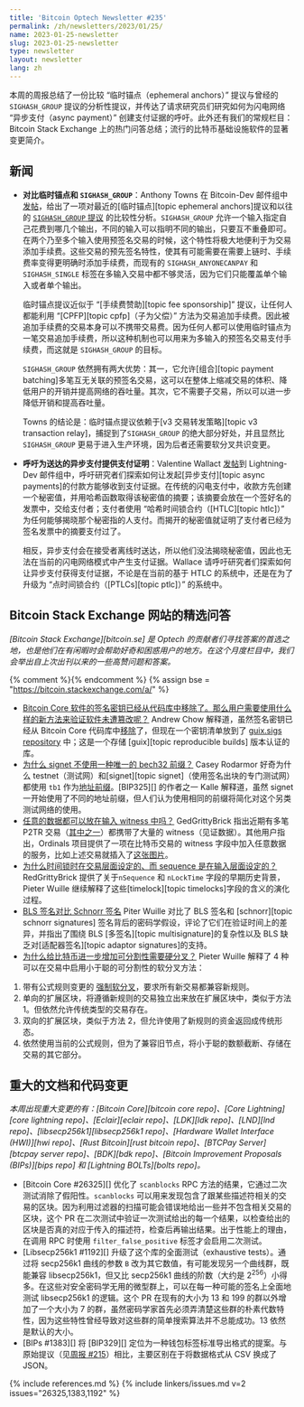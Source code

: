 ```yaml
---
title: 'Bitcoin Optech Newsletter #235'
permalink: /zh/newsletters/2023/01/25/
name: 2023-01-25-newsletter
slug: 2023-01-25-newsletter
type: newsletter
layout: newsletter
lang: zh
---
```


本周的周报总结了一份比较 “临时锚点（ephemeral anchors）” 提议与曾经的 `SIGHASH_GROUP` 提议的分析性提议，并传达了请求研究员们研究如何为闪电网络 “异步支付（async payment）” 创建支付证据的呼吁。此外还有我们的常规栏目：Bitcoin Stack Exchange 上的热门问答总结；流行的比特币基础设施软件的显著变更简介。

## 新闻

- **<!--ephemeral-anchors-compared-to-sighashgroup-->对比临时锚点和 `SIGHASH_GROUP`**：Anthony Towns 在 Bitcoin-Dev 邮件组中[发帖][towns e-vs-shg]，给出了一项对最近的[临时锚点][topic ephemeral anchors]提议和以往的 [`SIGHASH_GROUP` 提议][`sighash_group` proposal] 的比较性分析。`SIGHASH_GROUP` 允许一个输入指定自己花费到哪几个输出，不同的输入可以指明不同的输出，只要互不重叠即可。在两个乃至多个输入使用预签名交易的时候，这个特性将极大地便利于为交易添加手续费。这些交易的预先签名特性，使其有可能需要在需要上链时、手续费率变得更明确时添加手续费，而现有的 `SIGHASH_ANYONECANPAY` 和  `SIGHASH_SINGLE` 标签在多输入交易中都不够灵活，因为它们只能覆盖单个输入或者单个输出。

    临时锚点提议近似于 “[手续费赞助][topic fee sponsorship]” 提议，让任何人都能利用 “[CPFP][topic cpfp]（子为父偿）” 方法为交易追加手续费。因此被追加手续费的交易本身可以不携带交易费。因为任何人都可以使用临时锚点为一笔交易追加手续费，所以这种机制也可以用来为多输入的预签名交易支付手续费，而这就是 `SIGHASH_GROUP` 的目标。
    
    `SIGHASH_GROUP` 依然拥有两大优势：其一，它允许[组合][topic payment batching]多笔互无关联的预签名交易，这可以在整体上缩减交易的体积、降低用户的开销并提高网络的吞吐量。其次，它不需要子交易，所以可以进一步降低开销和提高吞吐量。
    
    Towns 的结论是：临时锚点提议依赖于[v3 交易转发策略][topic v3 transaction relay]，捕捉到了`SIGHASH_GROUP` 的绝大部分好处，并且显然比 `SIGHASH_GROUP` 更易于进入生产环境，因为后者还需要软分叉共识变更。

- **<!--request-for-proof-that-an-async-payment-was-accepted-->呼吁为送达的异步支付提供支付证明**：Valentine Wallact [发帖][wallace pop]到 Lightning-Dev 邮件组中，呼吁研究者们探索如何让发起[异步支付][topic async payments]的付款方能够收到支付证据。在传统的闪电支付中，收款方先创建一个秘密值，并用哈希函数取得该秘密值的摘要；该摘要会放在一个签好名的发票中，交给支付者；支付者使用 “哈希时间锁合约（[HTLC][topic htlc]）” 为任何能够揭晓那个秘密指的人支付。而揭开的秘密值就证明了支付者已经为签名发票中的摘要支付过了。

    相反，异步支付会在接受者离线时送达，所以他们没法揭晓秘密值，因此也无法在当前的闪电网络模式中产生支付证据。Wallace 请呼吁研究者们探索如何让异步支付获得支付证据，不论是在当前的基于 HTLC 的系统中，还是在为了升级为 “点时间锁合约（[PTLCs][topic ptlc]）” 的系统中。

## Bitcoin Stack Exchange 网站的精选问答

*[Bitcoin Stack Exchange][bitcoin.se] 是 Optech 的贡献者们寻找答案的首选之地，也是他们在有闲暇时会帮助好奇和困惑用户的地方。在这个月度栏目中，我们会举出自上次出刊以来的一些高赞问题和答案。*

{% comment %}<!-- https://bitcoin.stackexchange.com/search?tab=votes&q=created%3a1m..%20is%3aanswer -->{% endcomment %}
{% assign bse = "https://bitcoin.stackexchange.com/a/" %}

- [<!--bitcoin-core-signing-keys-were-removed-from-repo-what-is-the-new-process-->Bitcoin Core 软件的签名密钥已经从代码库中移除了。那么用户需要使用什么样的新方法来验证软件未遭篡改呢？]({{bse}}116649) Andrew Chow 解释道，虽然签名密钥已经从 Bitcoin Core 代码库中[移除][remove builder keys]了，但现在一个密钥清单放到了 [guix.sigs repository][guix.sigs repo] 中；这是一个存储 [guix][topic reproducible builds] 版本认证的库。
- [<!--why-doesnt-signet-use-a-unique-bech32-prefix-->为什么 signet 不使用一种唯一的 bech32 前缀？]({{bse}}116630) Casey Rodarmor 好奇为什么 testnet（测试网）和[signet][topic signet]（使用签名出块的专门测试网）都使用 `tb1` 作为[地址前缀][wiki address prefixes]。[BIP325][] 的作者之一 Kalle 解释道，虽然 signet 一开始使用了不同的地址前缀，但人们认为使用相同的前缀将简化对这个另类测试网络的使用。
- [<!--arbitrary-data-storage-in-witness-->任意的数据都可以放在输入 witness 中吗？]({{bse}}116875) GedGrittyBrick 指出近期有多笔 P2TR 交易（[其中之一][large witness tx]）都携带了大量的 witness（见证数据）。其他用户指出，Ordinals 项目提供了一项在比特币交易的 witness 字段中加入任意数据的服务，比如上述交易就插入了[这张图片][ordinals example]。
- [<!--why-is-the-locktime-set-at-transaction-level-while-the-sequence-is-set-at-input-level-->为什么时间锁时在交易层面设定的、而 sequence 是在输入层面设定的？]({{bse}}116706) RedGrittyBrick 提供了关于`nSequence` 和 `nLockTime` 字段的早期历史背景，Pieter Wuille 继续解释了这些[timelock][topic timelocks]字段的含义的演化过程。
- [<!--bls-signatures-vs-schnorr-->BLS 签名对比 Schnorr 签名]({{bse}}116551) Piter Wuille 对比了 BLS 签名和 [schnorr][topic schnorr signatures] 签名背后的密码学假设，评论了它们在验证时间上的差异，并指出了围绕 BLS [多签名][topic multisignature]的复杂性以及 BLS 缺乏对[适配器签名][topic adaptor signatures]的支持。
- [<!--why-exactly-would-adding-further-divisibility-to-bitcoin-require-a-hard-fork-->为什么给比特币进一步增加可分割性需要硬分叉？]({{bse}}116584) Pieter Wuille 解释了 4 种可以在交易中启用小于聪的可分割性的软分叉方法：
1. 带有公式规则变更的 [强制软分叉][forced soft fork]，要求所有新交易都兼容新规则。
  2. 单向的扩展区块，将遵循新规则的交易独立出来放在扩展区块中，类似于方法 1。但依然允许传统类型的交易存在。
  3. 双向的扩展区块，类似于方法 2，但允许使用了新规则的资金返回成传统形态。
  4. 依然使用当前的公式规则，但为了兼容旧节点，将小于聪的数额截断、存储在交易的其它部分。

## 重大的文档和代码变更

*本周出现重大变更的有：[Bitcoin Core][bitcoin core repo]、[Core Lightning][core lightning repo]、[Eclair][eclair repo]、[LDK][ldk repo]、[LND][lnd repo]、[libsecp256k1][libsecp256k1 repo]、[Hardware Wallet Interface (HWI)][hwi repo]、[Rust Bitcoin][rust bitcoin repo]、[BTCPay Server][btcpay server repo]、[BDK][bdk repo]、[Bitcoin Improvement Proposals (BIPs)][bips repo] 和 [Lightning BOLTs][bolts repo]。*

- [Bitcoin Core #26325][] 优化了 `scanblocks` RPC 方法的结果，它通过二次测试消除了假阳性。`scanblocks` 可以用来发现包含了跟某些描述符相关的交易的区块。因为利用过滤器的扫描可能会错误地给出一些并不包含相关交易的区块，这个 PR 在二次测试中验证一次测试给出的每一个结果，以检查给出的区块是否真的对应于传入的描述符，检查后再输出结果。出于性能上的理由，在调用 RPC 时使用 `filter_false_positive` 标签才会启用二次测试。
- [Libsecp256k1 #1192][] 升级了这个库的全面测试（exhaustive tests）。通过将 secp256k1 曲线的参数 `B` 改为其它数值，有可能发现另一个曲线群，既能兼容 libsecp256k1，但又比 secp256k1 曲线的阶数（大约是 2<sup>256</sup>）小得多。在这些对安全密码学无用的微型群上，可以在每一种可能的签名上全面地测试 libsecp256k1 的逻辑。这个 PR 在现有的大小为 13 和 199 的群以外增加了一个大小为 7 的群，虽然密码学家首先必须弄清楚这些群的朴素代数特性，因为这些特性曾经导致对这些群的简单搜索算法并不总能成功。13 依然是默认的大小。
- [BIPs #1383][] 将 [BIP329][] 定位为一种钱包标签标准导出格式的提案。与原始提议（见[周报 #215][news215 labels]）相比，主要区别在于将数据格式从 CSV 换成了 JSON。

{% include references.md %}
{% include linkers/issues.md v=2 issues="26325,1383,1192" %}

[news215 labels]: /zh/newsletters/2022/08/31/#wallet-label-export-format
[towns e-vs-shg]: https://lists.linuxfoundation.org/pipermail/bitcoin-dev/2023-January/021334.html
[`sighash_group` proposal]: https://lists.linuxfoundation.org/pipermail/bitcoin-dev/2021-July/019243.html
[wallace pop]: https://lists.linuxfoundation.org/pipermail/lightning-dev/2023-January/003820.html
[forced soft fork]: https://petertodd.org/2016/forced-soft-forks
[remove builder keys]: https://github.com/bitcoin/bitcoin/commit/296e88225096125b08665b97715c5b8ebb1d28ec
[guix.sigs repo]: https://github.com/bitcoin-core/guix.sigs/tree/main/builder-keys
[wiki address prefixes]: https://en.bitcoin.it/wiki/List_of_address_prefixes
[large witness tx]: https://blockstream.info/tx/a6628f32a5b41b359cfe4ab038ff7c4279118ff601b9eca85eca8a64763db40c?expand
[ordinals example]: https://ordinals.com/tx/a6628f32a5b41b359cfe4ab038ff7c4279118ff601b9eca85eca8a64763db40c
